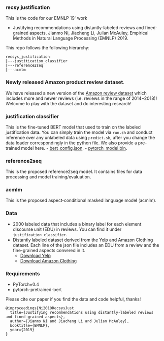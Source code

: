 ### recsy justification
This is the code for our EMNLP 19' work
- Justifying recommendations using distantly-labeled reviews and fined-grained aspects, Jianmo Ni, Jiacheng Li, Julian McAuley, Empirical Methods in Natural Language Processing (EMNLP) 2019.

This repo follows the following hierarchy:
```
recsys_justification
|---justitication_classifier
|---reference2seq
|---acmlm
```

### Newly released Amazon product review dataset.
We have released a new version of the [Amazon review dataset](https://nijianmo.github.io/amazon/index.html) which includes more and newer reviews (i.e. reviews in the range of 2014~2018)! Welcome to play with the dataset and do interesting research! 


### justification classifier 
This is the fine-tuned BERT model that used to train on the labeled justification data. You can simply train the model via `run.sh` and conduct inference over any unlabeled data using `predict.sh`, after you change the data loader correspondingly in the python file. We also provide a pre-trained model here.
	- [bert_config.json](http://deepyeti.ucsd.edu/jianmo/recsys_justification/model/justification_classifier/bert_config.json). 
	- [pytorch_model.bin](http://deepyeti.ucsd.edu/jianmo/recsys_justification/model/justification_classifier/pytorch_model.bin). 

### reference2seq
This is the proposed reference2seq model. It contains files for data processing and model training/evaluation.

### acmlm
This is the proposed aspect-conditional masked language model (acmlm).

### Data
* 2000 labeled data that includes a binary label for each element discourse unit (EDU) in reviews. You can find it under `justification_classifier`.
* Distantly labeled dataset derived from the Yelp and Amazon Clothing dataset. Each line of the json file includes an EDU from a review and the fine-grained aspects convered in it.
    - [Download Yelp](http://deepyeti.ucsd.edu/jianmo/recsys_justification/data/yelp_filter_flat_positive.large.json)
    - [Download Amazon Clothing](http://deepyeti.ucsd.edu/jianmo/recsys_justification/data/cloth_filter_flat_positive.large.json)


### Requirements
- PyTorch=0.4
- pytorch-pretrained-bert

Please cite our paper if you find the data and code helpful, thanks!
```
@inproceedings{Ni2019RecsysJust
  title={Justifying recommendations using distantly-labeled reviews and fined-grained aspects},
  author={Jianmo Ni and Jiacheng Li and Julian McAuley},
  booktitle={EMNLP},
  year={2019}
}
```

